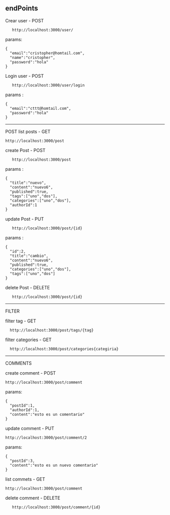   
## endPoints

Crear user - POST
  ```
     http://localhost:3000/user/
   ```
params:
```
{
  "email":"cristopher@homtail.com",
  "name":"cristopher",
  "password":"hola"
}
```

Login user - POST
  ```
     http://localhost:3000/user/login
   ```
params :
```
{
  "email":"cttt@homtail.com",
  "password":"hola"
}
```

----------------------------------
POST 
list posts - GET
  ```
http://localhost:3000/post
  ```

create Post - POST
  ```
     http://localhost:3000/post
   ```
params :
```
{
  "title":"nuevo",
  "content":"nuevo6",
  "published":true,
  "tags":["uno","dos"],
  "categories":["uno","dos"],
  "authorId":1
}
```

update Post - PUT
  ```
     http://localhost:3000/post/{id}
   ```
params :
```
{
  "id":2,
  "title":"cambio",
  "content":"nuevo6",
  "published":true,
  "categories":["uno","dos"],
  "tags":["uno","dos"]
}
```

delete Post - DELETE
  ```
     http://localhost:3000/post/{id}
   ```
----------------------------------
FILTER

filter tag - GET
  ```
    http://localhost:3000/post/tags/{tag}
   ```
filter categories - GET
  ```
    http://localhost:3000/post/categories{categiria}
   ```

----------------------------------
COMMENTS

create comment - POST
  ```
http://localhost:3000/post/comment
  ```
  params:
```
{
  "postId":1,
  "authorId":1,
  "content":"esto es un comentario"
}
  ```

update comment - PUT
  ```
http://localhost:3000/post/comment/2
  ```
  params:

```
{
  "postId":3,
  "content":"esto es un nuevo comentario"
}
  ```
list commets - GET
  ```
http://localhost:3000/post/comment
  ```

  delete comment - DELETE
  ```
     http://localhost:3000/post/comment/{id}
   ```